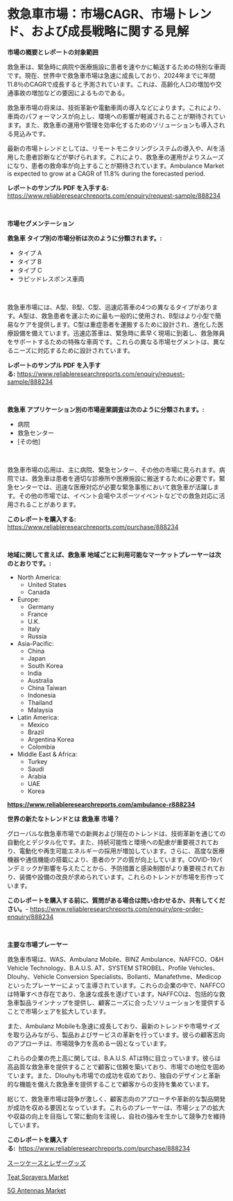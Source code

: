 <p><h1>救急車市場：市場CAGR、市場トレンド、および成長戦略に関する見解</h1></p><p><strong>市場の概要とレポートの対象範囲</strong></p>
<p><p>救急車は、緊急時に病院や医療施設に患者を速やかに輸送するための特別な車両です。現在、世界中で救急車市場は急速に成長しており、2024年までに年間11.8％のCAGRで成長すると予測されています。これは、高齢化人口の増加や交通事故の増加などの要因によるものである。</p><p>救急車市場の将来は、技術革新や電動車両の導入などによります。これにより、車両のパフォーマンスが向上し、環境への影響が軽減されることが期待されています。また、救急車の運用や管理を効率化するためのソリューションも導入される見込みです。</p><p>最新の市場トレンドとしては、リモートモニタリングシステムの導入や、AIを活用した患者診断などが挙げられます。これにより、救急車の運用がよりスムーズになり、患者の救命率が向上することが期待されています。Ambulance Market is expected to grow at a CAGR of 11.8% during the forecasted period.</p></p>
<p><strong>レポートのサンプル PDF を入手する:</strong> <a href="https://www.reliableresearchreports.com/enquiry/request-sample/888234">https://www.reliableresearchreports.com/enquiry/request-sample/888234</a></p>
<p>&nbsp;</p>
<p><strong>市場セグメンテーション</strong></p>
<p><strong>救急車 タイプ別の市場分析は次のように分類されます。:</strong></p>
<p><ul><li>タイプ A</li><li>タイプ B</li><li>タイプ C</li><li>ラピッドレスポンス車両</li></ul></p>
<p>&nbsp;</p>
<p><p>救急車市場には、A型、B型、C型、迅速応答車の4つの異なるタイプがあります。A型は、救急患者を運ぶために最も一般的に使用され、B型はより小型で簡易なケアを提供します。C型は重症患者を運搬するために設計され、進化した医療設備を備えています。迅速応答車は、緊急時に素早く現場に到着し、救急隊員をサポートするための特殊な車両です。これらの異なる市場セグメントは、異なるニーズに対応するために設計されています。</p></p>
<p><strong>レポートのサンプル PDF を入手する:</strong>&nbsp;<a href="https://www.reliableresearchreports.com/enquiry/request-sample/888234">https://www.reliableresearchreports.com/enquiry/request-sample/888234</a></p>
<p>&nbsp;</p>
<p><strong> 救急車 アプリケーション別の市場産業調査は次のように分類されます。:</strong></p>
<p><ul><li>病院</li><li>救急センター</li><li>[その他]</li></ul></p>
<p>&nbsp;</p>
<p><p>救急車市場の応用は、主に病院、緊急センター、その他の市場に見られます。病院では、救急車は患者を適切な診療所や医療施設に搬送するために必要です。緊急センターでは、迅速な医療対応が必要な緊急事態において救急車が活躍します。その他の市場では、イベント会場やスポーツイベントなどでの救急対応に活用されることがあります。</p></p>
<p><strong>このレポートを購入する:</strong>&nbsp; <a href="https://www.reliableresearchreports.com/purchase/888234">https://www.reliableresearchreports.com/purchase/888234</a></p>
<p>&nbsp;</p>
<p><strong>地域に関して言えば、救急車 地域ごとに利用可能なマーケットプレーヤーは次のとおりです。:</strong></p>
<p><ul>
    <li>
        North America:
        <ul>
            <li>United States</li>
            <li>Canada</li>
        </ul>
    </li>
    <li>
        Europe:
        <ul>
            <li>Germany</li>
            <li>France</li>
            <li>U.K.</li>
            <li>Italy</li>
            <li>Russia</li>
        </ul>
    </li>
    <li>
        Asia-Pacific:
        <ul>
            <li>China</li>
            <li>Japan</li>
            <li>South Korea</li>
            <li>India</li>
            <li>Australia</li>
            <li>China Taiwan</li>
            <li>Indonesia</li>
            <li>Thailand</li>
            <li>Malaysia</li>
        </ul>
    </li>
    <li>
        Latin America:
        <ul>
            <li>Mexico</li>
            <li>Brazil</li>
            <li>Argentina Korea</li>
            <li>Colombia</li>
        </ul>
    </li>
    <li>
        Middle East & Africa:
        <ul>
            <li>Turkey</li>
            <li>Saudi</li>
            <li>Arabia</li>
            <li>UAE</li>
            <li>Korea</li>
        </ul>
    </li>
    </ul></p>
<p><strong><a href="https://www.reliableresearchreports.com/ambulance-r888234">https://www.reliableresearchreports.com/ambulance-r888234</a></strong>&nbsp;</p>
<p><strong>世界の新たなトレンドとは 救急車 市場？</strong></p>
<p><p>グローバルな救急車市場での新興および現在のトレンドは、技術革新を通じての自動化とデジタル化です。また、持続可能性と環境への配慮が重要視されており、電動化や再生可能エネルギーの採用が増加しています。さらに、高度な医療機器や通信機能の搭載により、患者のケアの質が向上しています。COVID-19パンデミックが影響を与えたことから、予防措置と感染制御がより重要視されており、装備や設備の改良が求められています。これらのトレンドが市場を形作っています。</p></p>
<p><strong>このレポートを購入する前に、質問がある場合は問い合わせるか、共有してください。</strong>- <a href="https://www.reliableresearchreports.com/enquiry/pre-order-enquiry/888234">https://www.reliableresearchreports.com/enquiry/pre-order-enquiry/888234</a></p>
<p>&nbsp;</p>
<p><strong>主要な市場プレーヤー</strong></p>
<p><p>救急車市場は、WAS、Ambulanz Mobile、BINZ Ambulance、NAFFCO、O&H Vehicle Technology、B.A.U.S. AT、SYSTEM STROBEL、Profile Vehicles、Dlouhy、Vehicle Conversion Specialists、Bollanti、Manafethme、Medicopといったプレーヤーによって主導されています。これらの企業の中で、NAFFCOは特筆すべき存在であり、急速な成長を遂げています。NAFFCOは、包括的な救急車製品ラインナップを提供し、顧客ニーズに合ったソリューションを提供することで市場シェアを拡大しています。</p><p>また、Ambulanz Mobileも急速に成長しており、最新のトレンドや市場サイズを取り込みながら、製品およびサービスの革新を行っています。彼らの顧客志向のアプローチは、市場競争力を高める一因となっています。</p><p>これらの企業の売上高に関しては、B.A.U.S. ATは特に目立っています。彼らは高品質な救急車を提供することで顧客に信頼を築いており、市場での地位を固めています。また、Dlouhyも市場での成功を収めており、独自のデザインと革新的な機能を備えた救急車を提供することで顧客からの支持を集めています。</p><p>総じて、救急車市場は競争が激しく、顧客志向のアプローチや革新的な製品開発が成功を収める要因となっています。これらのプレーヤーは、市場シェアの拡大や収益の向上を目指して常に動向を注視し、自社の強みを生かして競争力を維持しています。</p></p>
<p><strong>このレポートを購入する:</strong>&nbsp;&nbsp;<a href="https://www.reliableresearchreports.com/purchase/888234">https://www.reliableresearchreports.com/purchase/888234</a></p>
<p><p><a href="https://github.com/KaydenJohns1964/Market-Research-Report-List-1/blob/main/415142527471.md">スーツケースとレザーグッズ</a></p><p><a href="https://github.com/mancsybtousav/Market-Research-Report-List-2/blob/main/teat-sprayers-market.md">Teat Sprayers Market</a></p><p><a href="https://cedar-agate-3da.notion.site/5G-Antennas-Market-Size-CAGR-Trends-2024-2030-7f3e56eca236430ea29ad68ca747e50a">5G Antennas Market</a></p></p>